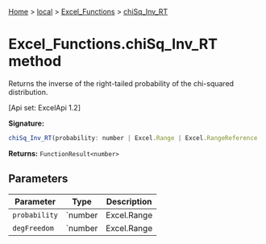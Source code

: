 [Home](./index) &gt; [local](local.md) &gt; [Excel\_Functions](local.excel_functions.md) &gt; [chiSq\_Inv\_RT](local.excel_functions.chisq_inv_rt.md)

# Excel\_Functions.chiSq\_Inv\_RT method

Returns the inverse of the right-tailed probability of the chi-squared distribution. 

 \[Api set: ExcelApi 1.2\]

**Signature:**
```javascript
chiSq_Inv_RT(probability: number | Excel.Range | Excel.RangeReference | Excel.FunctionResult<any>, degFreedom: number | Excel.Range | Excel.RangeReference | Excel.FunctionResult<any>): FunctionResult<number>;
```
**Returns:** `FunctionResult<number>`

## Parameters

|  Parameter | Type | Description |
|  --- | --- | --- |
|  `probability` | `number | Excel.Range | Excel.RangeReference | Excel.FunctionResult<any>` |  |
|  `degFreedom` | `number | Excel.Range | Excel.RangeReference | Excel.FunctionResult<any>` |  |

